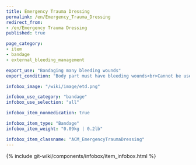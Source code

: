 ```yaml
---
title: Emergency Trauma Dressing
permalink: /en/Emergency_Trauma_Dressing
redirect_from:
- /en/Emergency Trauma Dressing
published: true

page_category:
- item
- bandage
- external_bleeding_management

export_use: "Bandaging many bleeding wounds"
export_condition: "Body part must have bleeding wounds<br>Cannot be used to self-treat"

infobox_image: "/wiki/image/etd.png"

infobox_use_category: "bandage"
infobox_use_selection: "all"

infobox_item_nonmedication: true

infobox_item_type: "Bandage"
infobox_item_weight: "0.09kg | 0.2lb"

infobox_item_classname: "ACM_EmergencyTraumaDressing"
---
```


{% include git-wiki/components/infobox/item_infobox.html %}